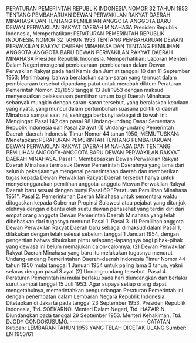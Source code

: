  PERATURAN PEMERINTAH REPUBLIK INDONESIA NOMOR 32 TAHUN 1953 TENTANG PEMBAHARUAN DEWAN PERWAKILAN RAKYAT DAERAH MINAHASA DAN TENTANG PEMILIHAN ANGGOTA-ANGGOTA BARU DEWAN PERWAKILAN RAKYAT DAERAH MINAHASA Presiden Republik Indonesia, Memperhatikan: PERATURAN PEMERINTAH REPUBLIK INDONESIA NOMOR 32 TAHUN 1953 TENTANG PEMBAHARUAN DEWAN PERWAKILAN RAKYAT DAERAH MINAHASA DAN TENTANG PEMILIHAN ANGGOTA-ANGGOTA BARU DEWAN PERWAKILAN RAKYAT DAERAH MINAHASA Presiden Republik Indonesia, Memperhatikan: Laporan Menteri Dalam Negeri mengenai pembicaraan-pembicaraan dalam Dewan Perwakilan Rakyat pada hari Kamis dan Jum'at tanggal 10 dan 11 September 1953;
Menimbang:
 bahwa beralaskan saran-saran yang termuat dalam pembicaraan tersebut dipandang patut untuk merobah diktum Peraturan Pemerintah Nomor. 29/1953 tanggal 13 Juli 1953 dengan maksud menyesuaikan pelaksanaan pemilihan umum bagi Daerah Minahasa sebanyak mungkin dengan saran-saran tersebut, yang beralaskan keadaan yang nyata, yang muncul dalam pertumbuhan suasana politik di daerah Minahasa sampai saat ini, sehingga berbunyi sebagai di bawah ini:
Mengingat:
 Pasal 142 dan pasal 98 Undang-undang Dasar Sementara Republik Indonesia dan Pasal 20 ayat (1) Undang-undang Pemerintah Daerah-daerah Indonesia Timur Nomor 44 tahun 1950;
MEMUTUSKAN:
 Menetapkan: PERATURAN PEMERINTAH TENTANG PEMBAHARUAN DEWAN PERWAKILAN RAKYAT DAERAH MINAHASA DAN TENTANG PEMILIHAN ANGGOTA-ANGGOTA BARU DEWAN PERWAKILAN RAKYAT DAERAH MINAHASA. Pasal 1. Membebaskan Dewan Perwakilan Rakyat Daerah Minahasa termasuk Dewan Pemerintah Daerahnya yang lama dari seluruh pekerjaannya mengenai pemerintahan daerah dan memberikan tugas kepada Dewan Perwakilan Rakyat Daerah tersebut hanya untuk menyelenggarakan pemilihan anggota-anggota Mewan Perwakilan Rakyat Daerah baru sesuai dengan bunyi Pasal 69 "Peraturan Pemilihan Minahasa 1951". Pasal 2. Pemerintahan Daerah Minahasa untuk sementara waktu ditugaskan kepada Gubernur Propinsi Sulawesi atau pejabat yang ditunjuk olehnya dengan dibantu oleh suatu dewan penasehat yang terdiri diri dari empat orang anggota Dewan Pemerintah Daerah Minahasa yang telah dibebaskan dari tugasnya menurut Pasal 1. Pasal 3.
(1) Pemilihan anggota Dewan Perwakilan Rakyat Daerah baru sebagai dimaksud dalam Pasal 1, dilakukan dengan telah selesai sebelum tanggal 1 Januari 1954, dengan pengertian bahwa dibukakan pintu selapang-lapangnya bagi pihak-pihak yang dewasa ini belum memajukan calon-calonnya. (2) Dewan Perwakilan Rakyat Daerah Minahasa yang baru itu melakukan tugasnya menurut Undang-undang Pemerintahan Daerah-daerah Indonesia Timur Nomor 44 tahun 1950 mulai tanggal 1 Januari 1954 untuk paling lama 3 tahun, yakni selaras dengan pasal 3 ayat (2) Undang-undang tersebut. Pasal 4. Peraturan Pemerintah ini mulai berlaku pada hari diundangkan dan berlaku surut sampai tanggal 15 Juli 1953. Agar supaya setiap orang dapat mengetahuinya, memerintahkan pengundangan Peraturan Pemerintah ini dengan penempatan dalam Lembaran Negara Republik Indonesia. Ditetapkan di Jakarta pada tanggal 23 September 1953. Presiden Republik Indonesia, Ttd. SOEKARNO. Menteri Dalam Negeri, Ttd. HAZAIRIN. Diundangkan pada tanggal 29 September 1953. Menteri Kehakiman, Ttd. DJODY GONDOKUSUMO. -------------------------------- CATATAN Kutipan: LEMBARAN TAHUN 1953 YANG TELAH DICETAK ULANG Sumber: LN 1953/61